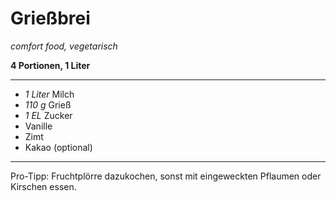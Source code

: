 # Grießbrei

*comfort food, vegetarisch*

**4 Portionen, 1 Liter**

---

- *1 Liter* Milch
- *110 g* Grieß
- *1 EL* Zucker
- Vanille
- Zimt
- Kakao (optional)

---

Pro-Tipp: Fruchtplörre dazukochen, sonst mit eingeweckten Pflaumen oder Kirschen essen.

